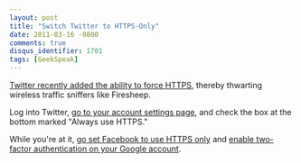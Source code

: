```yaml
---
layout: post
title: "Switch Twitter to HTTPS-Only"
date: 2011-03-16 -0800
comments: true
disqus_identifier: 1701
tags: [GeekSpeak]
---
```

[Twitter recently added the ability to force
HTTPS](http://www.securityweek.com/twitter-enables-option-https-default),
thereby thwarting wireless traffic sniffers like Firesheep.

Log into Twitter, [go to your account settings
page](http://twitter.com/settings/account), and check the box at the
bottom marked "Always use HTTPS."

While you're at it, [go set Facebook to use HTTPS
only](http://www.facebook.com/blog.php?post=486790652130) and [enable
two-factor authentication on your Google
account](http://googleblog.blogspot.com/2011/02/advanced-sign-in-security-for-your.html).

